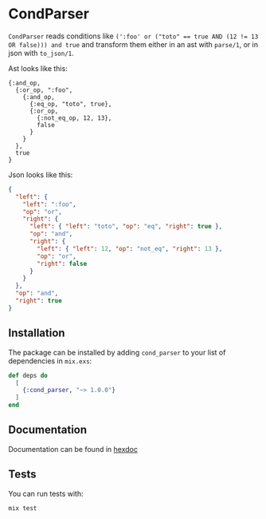# CondParser

`CondParser` reads conditions like
`(':foo' or ("toto" == true AND (12 != 13 OR false))) and true` and transform them
either in an ast with `parse/1`, or in json with `to_json/1`.

Ast looks like this:

```
{:and_op,
  {:or_op, ":foo",
    {:and_op,
      {:eq_op, "toto", true},
      {:or_op,
        {:not_eq_op, 12, 13},
        false
      }
    }
  },
  true
}
```

Json looks like this:

```json
{
  "left": {
    "left": ":foo",
    "op": "or",
    "right": {
      "left": { "left": "toto", "op": "eq", "right": true },
      "op": "and",
      "right": {
        "left": { "left": 12, "op": "not_eq", "right": 13 },
        "op": "or",
        "right": false
      }
    }
  },
  "op": "and",
  "right": true
}
```

## Installation

The package can be installed
by adding `cond_parser` to your list of dependencies in `mix.exs`:

```elixir
def deps do
  [
    {:cond_parser, "~> 1.0.0"}
  ]
end
```

## Documentation

Documentation can be found in [hexdoc](https://hexdocs.pm/cond_parser/CondParser.html)

## Tests

You can run tests with:

```
mix test
```
